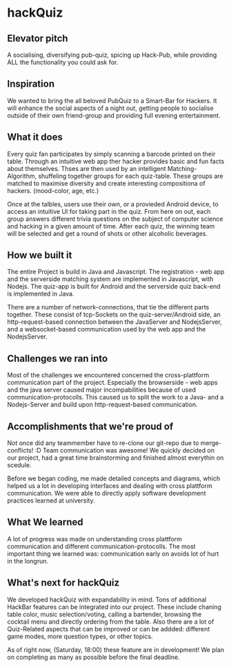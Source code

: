 # hackQuiz

## Elevator pitch

A socialising, diversifying pub-quiz, spicing up Hack-Pub, while providing ALL the functionality you could ask for.
## Inspiration

We wanted to bring the all beloved PubQuiz to a Smart-Bar for Hackers. It will enhance the social aspects of a night out, getting people to socialise outside of their own friend-group and providing full evening entertainment.

## What it does

Every quiz fan participates by simply scanning a barcode printed on their table. Through an intuitive web app ther hacker provides basic and fun facts about themselves. Thses are then used by an intelligent Matching-Algorithm, shuffeling together groups for each quiz-table. These groups are matched to maximise diversity and create interesting compositiona of hackers. (mood-color, age, etc.)

Once at the talbles, users use their own, or a provieded Android device, to access an intuitive UI for taking part in the quiz.
From here on out, each group answers different trivia questions on the subject of computer science and hacking in a given amount of time.
After each quiz, the winning team will be selected and get a round of shots or other alcoholic beverages.

## How we built it

The entire Project is build in Java and Javascript.
The registration - web app and the serverside matching system are implemented in Javascript, with Nodejs.
The quiz-app is built for Android and the serverside quiz back-end is implemented in Java.

There are a number of network-connections, that tie the different parts together. These consist of tcp-Sockets on the quiz-server/Android side, an http-request-based connection between the JavaServer and NodejsServer, and a websocket-based communication used by the web app and the NodejsServer.

## Challenges we ran into

Most of the challenges we encountered concerned the cross-plattform communication part of the project. Especially the browserside - web apps and the java server caused major incompabilities because of used communication-protocolls. This caused us to split the work to a Java- and a Nodejs-Server and build upon http-request-based communication.

## Accomplishments that we're proud of

Not once did any teammember have to re-clone our git-repo due to merge-conflicts! :D
Team communication was awesome! We quickly decided on our project, had a great time brainstorming and finished almost everythin on scedule.

Before we began coding, me made detailed concepts and diagrams, which helped us a lot in developing interfaces and dealing with cross plattform communication. We were able to directly apply software development practices learned at university.

## What We learned

A lot of progress was made on understanding cross plattform communication and different communication-protocolls.
The most important thing we learned was: communication early on avoids lot of hurt in the longrun.

## What's next for hackQuiz

We developed hackQuiz with expandability in mind. 
Tons of additional HackBar features can be integrated into our project. These include chaning table color, music selection/voting, calling a bartender, browsing the cocktail menu and directly ordering from the table.
Also there are a lot of Quiz-Related aspects that can be improved or can be addded: different game modes, more question types, or other topics.

As of right now, (Saturday, 18:00) these feature are in development! We plan on completing as many as possible before the final deadline.
